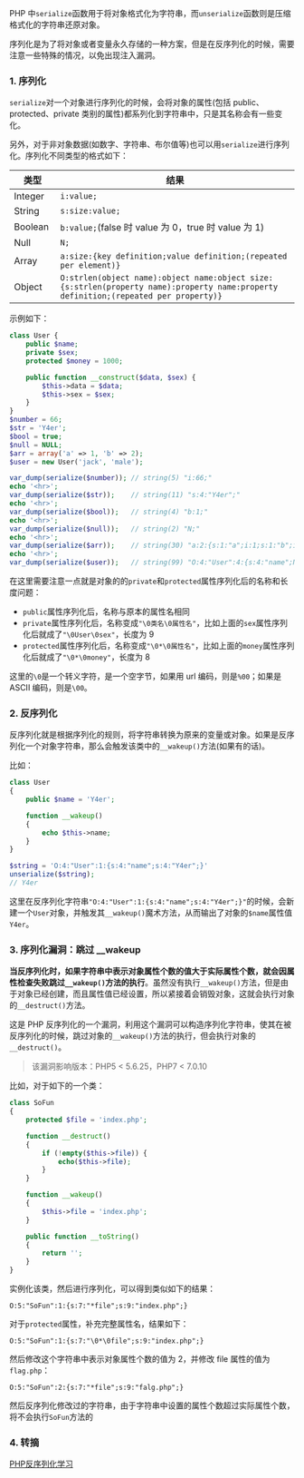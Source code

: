 PHP 中`serialize`函数用于将对象格式化为字符串，而`unserialize`函数则是压缩格式化的字符串还原对象。

序列化是为了将对象或者变量永久存储的一种方案，但是在反序列化的时候，需要注意一些特殊的情况，以免出现注入漏洞。

### 1. 序列化

`serialize`对一个对象进行序列化的时候，会将对象的属性(包括 public、protected、private 类别的属性)都系列化到字符串中，只是其名称会有一些变化。

另外，对于非对象数据(如数字、字符串、布尔值等)也可以用`serialize`进行序列化。序列化不同类型的格式如下：

 类型     | 结果
---------|------------
 Integer | `i:value;`
 String  | `s:size:value;`
 Boolean | `b:value;`(false 时 value 为 0，true 时 value 为 1)
 Null    | `N;`
 Array   | `a:size:{key definition;value definition;(repeated per element)}`
 Object  | `O:strlen(object name):object name:object size:{s:strlen(property name):property name:property definition;(repeated per property)}`

示例如下：

```php
class User {
    public $name;
    private $sex;
    protected $money = 1000;

    public function __construct($data, $sex) {
        $this->data = $data;
        $this->sex = $sex;
    }
}
$number = 66;
$str = 'Y4er';
$bool = true;
$null = NULL;
$arr = array('a' => 1, 'b' => 2);
$user = new User('jack', 'male');

var_dump(serialize($number)); // string(5) "i:66;"
echo '<hr>';
var_dump(serialize($str));    // string(11) "s:4:"Y4er";"
echo '<hr>';
var_dump(serialize($bool));   // string(4) "b:1;"
echo '<hr>';
var_dump(serialize($null));   // string(2) "N;"
echo '<hr>';
var_dump(serialize($arr));    // string(30) "a:2:{s:1:"a";i:1;s:1:"b";i:2;}"
echo '<hr>';
var_dump(serialize($user));   // string(99) "O:4:"User":4:{s:4:"name";N;s:9:"Usersex";s:4:"male";s:8:"*money";i:1000;s:4:"data";s:4:"jack";}"
```

在这里需要注意一点就是对象的的`private`和`protected`属性序列化后的名称和长度问题：

* `public`属性序列化后，名称与原本的属性名相同
* `private`属性序列化后，名称变成`"\0类名\0属性名"`，比如上面的`sex`属性序列化后就成了`"\0User\0sex"`，长度为 9
* `protected`属性序列化后，名称变成`"\0*\0属性名"`，比如上面的`money`属性序列化后就成了`"\0*\0money"`，长度为 8

这里的`\0`是一个转义字符，是一个空字节，如果用 url 编码，则是`%00`；如果是 ASCII 编码，则是`\00`。

### 2. 反序列化

反序列化就是根据序列化的规则，将字符串转换为原来的变量或对象。如果是反序列化一个对象字符串，那么会触发该类中的`__wakeup()`方法(如果有的话)。

比如：

```php
class User
{
    public $name = 'Y4er';

    function __wakeup()
    {
        echo $this->name;
    }
}

$string = 'O:4:"User":1:{s:4:"name";s:4:"Y4er";}'
unserialize($string);
// Y4er
```

这里在反序列化字符串`"O:4:"User":1:{s:4:"name";s:4:"Y4er";}"`的时候，会新建一个`User`对象，并触发其`__wakeup()`魔术方法，从而输出了对象的`$name`属性值`Y4er`。

### 3. 序列化漏洞：跳过 __wakeup

**当反序列化时，如果字符串中表示对象属性个数的值大于实际属性个数，就会因属性检查失败跳过`__wakeup()`方法的执行**。虽然没有执行`__wakeup()`方法，但是由于对象已经创建，而且属性值已经设置，所以紧接着会销毁对象，这就会执行对象的`__destruct()`方法。

这是 PHP 反序列化的一个漏洞，利用这个漏洞可以构造序列化字符串，使其在被反序列化的时候，跳过对象的`__wakeup()`方法的执行，但会执行对象的`__destruct()`。

> 该漏洞影响版本：PHP5 < 5.6.25，PHP7 < 7.0.10

比如，对于如下的一个类：

```php
class SoFun
{
    protected $file = 'index.php';

    function __destruct()
    {
        if (!empty($this->file)) {
            echo($this->file);
        }
    }

    function __wakeup()
    {
        $this->file = 'index.php';
    }

    public function __toString()
    {
        return '';
    }
}
```

实例化该类，然后进行序列化，可以得到类似如下的结果：

```
O:5:"SoFun":1:{s:7:"*file";s:9:"index.php";}
```

对于`protected`属性，补充完整属性名，结果如下：

```
O:5:"SoFun":1:{s:7:"\0*\0file";s:9:"index.php";}
```

然后修改这个字符串中表示对象属性个数的值为 2，并修改 file 属性的值为`flag.php`：

```
O:5:"SoFun":2:{s:7:"*file";s:9:"falg.php";}
```

然后反序列化修改过的字符串，由于字符串中设置的属性个数超过实际属性个数，将不会执行`SoFun`方法的

### 4. 转摘

[PHP反序列化学习](https://y4er.com/post/unserialize/)

